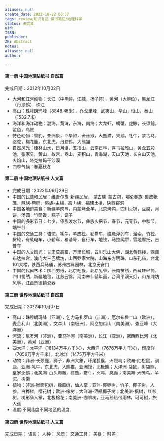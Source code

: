 ```yaml
---
aliases: null
create_date: 2022-10-22 00:37 
tags: review/知识复述 读书笔记/地理科学
status: 未完成
uid: 
ISBN: 
publisher: 
ZK: Abstract
notes: 
aliases: null
author: 

---
```


#### 第一册 中国地理贴纸书 自然篇 
完成日期：2022年10月02日
- 大河和江河动物：长江（中华鲟，江豚，扬子鳄），黄河（大鲤鱼），黑龙江（丹顶鹤），珠江
- 高山：珠穆朗玛峰（8848.48米），乔戈里峰，武夷山，华山，恒山，泰山（1532.7米）
- 海洋和海洋动物：渤海，黄海，东海，南海；大龙虾，螃蟹，虎鲸，长须鲸，鲨鱼，乌贼
- 特色动物：雪豹，亚洲象，中华鲟，金丝猴，大熊猫，天鹅，牦牛，蒙古马，骆驼，梅花鹿，东北虎，丹顶鹤，大熊猫
- 自然风光：桂林山水，日月潭，五指山，云南石林，喜马拉雅山，黄龙五彩池，张家界，黄山，故宫，泰山，麦积山，青海湖，天山天池，长白山天池，火焰山，塔克拉玛干沙漠
- 四季气候：春夏秋冬

#### 第二册 中国地理贴纸书 人文篇
- 完成日期：2022年06月29日
- 中国的民族和民居：维吾尔族-新疆民居， 蒙古族-蒙古包，鄂伦春族-兽皮帐篷，藏族-碉房，傣族-主楼，高山族，福建土楼，陕西窑洞
- 中国各地的美食：新疆羊肉串，内蒙烤全羊，北京烤鸭，四川火锅，豆腐，月饼，汤圆，竹筒饭，粽子，饺子
- 中国的多彩节日：七夕，傣族泼水节，彝族火把节，春节，元宵节，中秋节，端午节
- 中国的交通工具：骆驼，牦牛，羊皮筏，勒勒车，磁悬浮列车，溜索，竹筏，货轮，有轨电车，小轿车，和谐号，自行车，地铁，马拉爬犁，雪地摩托，吉普车
- 中国的人文风光：甘肃莫高窟，万里长城，四川乐山大佛，湖北黄鹤楼，西藏布达拉宫，澳门大三巴牌坊，山西乔家大院，山海东方明珠，山东孔庙，台北101大楼，陕西兵马俑，苏州古典园林，北京天安门
- 中国的民间艺术：陕西剪纸，北京毛猴，北京兔爷，云南苗绣，西藏转经筒，四川蜀绣，新疆地毯，江苏云锦，河南朱仙镇年画，台湾平溪天灯，山东潍坊风筝，江西景德镇瓷器
#### 第三册 世界地理贴纸书 自然篇
完成日期：2022年10月07日
- 高山：珠穆朗玛峰（亚洲），乞力马扎罗山（非洲），厄尔布鲁士山（欧洲），麦金利山（北美洲），文森山（南极洲），阿空加瓜山（南美洲），查亚峰（大洋洲）
- 河流：尼罗河（非洲），亚马孙河（南美洲），长江（亚洲），密西西比河（北美洲），黄河（亚洲）
- 四大洋：太平洋（18134万平方千米），大西洋（7676万平方千米），印度洋（7056万平方千米），北冰洋（1475万平方千米）
- 动物：非洲-长颈鹿，狮子，非洲大象，环尾狐猴，火烈鸟；欧洲-红松鼠，驯鹿，亚洲-牦牛，东北虎，大熊猫，亚洲馍，北极熊；大洋洲-袋鼠，树袋熊，皇家企鹅；北美洲-白头海雕，棕熊，麝牛，火鸡，臭鼬；南美洲-大嘴鸟，羊驼，树懒
- 植物：非洲-猴面包树，橡胶树，仙人掌；亚洲-椰枣树，竹子，椰子树，人参，白桦树，樱花树；欧洲-橡树；大洋洲-酒瓶椰子树；北美洲-枫树，红杉树，树形仙人掌，北极棉花；南美洲-咖啡树，亚马孙热带雨林，可可树，旅人蕉
- 温度:不同纬度不同地区的温度
#### 第四册 世界地理贴纸书 人文篇
完成日期：
语言：
人种：
风景：
交通工具：
美食：
时差：